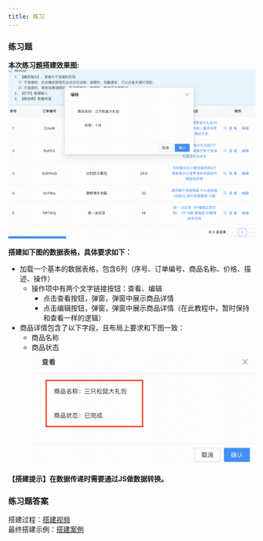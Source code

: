 ```yaml
---
title: 练习
---
```


### 练习题
**本次练习题搭建效果图:**
![Alt text](img/image.png)


**搭建如下图的数据表格，具体要求如下：**
- 加载一个基本的数据表格，包含6列（序号、订单编号、商品名称、价格、描述、操作）
  - 操作项中有两个文字链接按钮：查看、编辑
    - 点击查看按钮，弹窗，弹窗中展示商品详情
    - 点击编辑按钮，弹窗，弹窗中展示商品详情（在此教程中，暂时保持和查看一样的逻辑）
- 商品详情包含了以下字段，且布局上要求和下图一致：
  - 商品名称
  - 商品状态
     ![Alt text](img/image-1.png)

**【搭建提示】在数据传递时需要通过JS做数据转换。**




### 练习题答案
搭建过程：[搭建视频](https://meeting.tencent.com/v2/cloud-record/share?id=fed65038-98f4-42fa-ad28-0d9f1dbe0393&from=3&is-single=true)   
最终搭建示例：[搭建案例](https://my.mybricks.world/mybricks-app-pcspa/index.html?id=512216052539461)